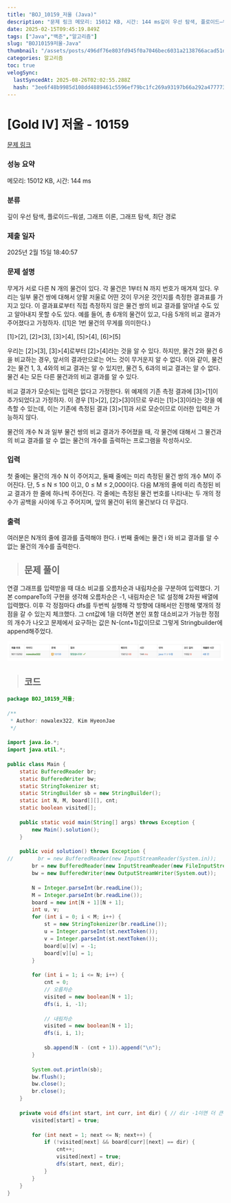 ```yaml
---
title: "BOJ_10159_저울 (Java)"
description: "문제 링크 메모리: 15012 KB, 시간: 144 ms깊이 우선 탐색, 플로이드–워셜, 그래프 이론, 그래프 탐색, 최단 경로2025년 2월 15일 18:40:57연결 그래프를 입력받을 때 대소 비교를 오름차순과 내림차순을 구분하여 입력했다.기본 compareTo의 "
date: 2025-02-15T09:45:19.849Z
tags: ["Java","백준","알고리즘"]
slug: "BOJ10159저울-Java"
thumbnail: "/assets/posts/496df76e803fd945f0a7046bec6031a2138766acad51dc555f40defd643ec435.png"
categories: 알고리즘
toc: true
velogSync:
  lastSyncedAt: 2025-08-26T02:02:55.288Z
  hash: "3ee6f48b9985d108dd4889461c5596ef79bc1fc269a93197b66a292a477773f6"
---
```


# [Gold IV] 저울 - 10159 

[문제 링크](https://www.acmicpc.net/problem/10159) 

### 성능 요약

메모리: 15012 KB, 시간: 144 ms

### 분류

깊이 우선 탐색, 플로이드–워셜, 그래프 이론, 그래프 탐색, 최단 경로

### 제출 일자

2025년 2월 15일 18:40:57

### 문제 설명

<p>무게가 서로 다른 N 개의 물건이 있다. 각 물건은 1부터 N 까지 번호가 매겨져 있다. 우리는 일부 물건 쌍에 대해서 양팔 저울로 어떤 것이 무거운 것인지를 측정한 결과표를 가지고 있다. 이 결과표로부터 직접 측정하지 않은 물건 쌍의 비교 결과를 알아낼 수도 있고 알아내지 못할 수도 있다. 예를 들어, 총 6개의 물건이 있고, 다음 5개의 비교 결과가 주어졌다고 가정하자. ([1]은 1번 물건의 무게를 의미한다.)</p>

<p>[1]>[2], [2]>[3], [3]>[4], [5]>[4], [6]>[5]</p>

<p>우리는 [2]>[3], [3]>[4]로부터 [2]>[4]라는 것을 알 수 있다. 하지만, 물건 2와 물건 6을 비교하는 경우, 앞서의 결과만으로는 어느 것이 무거운지 알 수 없다. 이와 같이, 물건 2는 물건 1, 3, 4와의 비교 결과는 알 수 있지만, 물건 5, 6과의 비교 결과는 알 수 없다. 물건 4는 모든 다른 물건과의 비교 결과를 알 수 있다. </p>

<p>비교 결과가 모순되는 입력은 없다고 가정한다. 위 예제의 기존 측정 결과에 [3]>[1]이 추가되었다고 가정하자. 이 경우 [1]>[2], [2]>[3]이므로 우리는 [1]>[3]이라는 것을 예측할 수 있는데, 이는 기존에 측정된 결과 [3]>[1]과 서로 모순이므로 이러한 입력은 가능하지 않다. </p>

<p>물건의 개수 N 과 일부 물건 쌍의 비교 결과가 주어졌을 때, 각 물건에 대해서 그 물건과의 비교 결과를 알 수 없는 물건의 개수를 출력하는 프로그램을 작성하시오. </p>

### 입력 

 <p>첫 줄에는 물건의 개수 N 이 주어지고, 둘째 줄에는 미리 측정된 물건 쌍의 개수 M이 주어진다. 단, 5 ≤ N ≤ 100 이고, 0 ≤ M ≤ 2,000이다. 다음 M개의 줄에 미리 측정된 비교 결과가 한 줄에 하나씩 주어진다. 각 줄에는 측정된 물건 번호를 나타내는 두 개의 정수가 공백을 사이에 두고 주어지며, 앞의 물건이 뒤의 물건보다 더 무겁다.</p>

### 출력 

 <p>여러분은 N개의 줄에 결과를 출력해야 한다. i 번째 줄에는 물건 i 와 비교 결과를 알 수 없는 물건의 개수를 출력한다.</p>

> ## 문제 풀이

연결 그래프를 입력받을 때 대소 비교를 오름차순과 내림차순을 구분하여 입력했다.
기본 compareTo의 구현을 생각해 오름차순은 -1, 내림차순은 1로 설정해 2차원 배열에 입력했다. 이후 각 정점마다 dfs를 두번씩 실행해 각 방향에 대해서만 진행해 몇개의 정점을 갈 수 있는지 체크했다. 그 cnt값에 1을 더하면 본인 포함 대소비교가 가능한 정점의 개수가 나오고 문제에서 요구하는 값은 N-(cnt+1)값이므로 그렇게 Stringbuilder에 append해주었다. 

![](/assets/posts/496df76e803fd945f0a7046bec6031a2138766acad51dc555f40defd643ec435.png)


> ## 코드

```java
package BOJ_10159_저울;

/**
 * Author: nowalex322, Kim HyeonJae
 */

import java.io.*;
import java.util.*;

public class Main {
    static BufferedReader br;
    static BufferedWriter bw;
    static StringTokenizer st;
    static StringBuilder sb = new StringBuilder();
    static int N, M, board[][], cnt;
    static boolean visited[];

    public static void main(String[] args) throws Exception {
        new Main().solution();
    }

    public void solution() throws Exception {
//        br = new BufferedReader(new InputStreamReader(System.in));
        br = new BufferedReader(new InputStreamReader(new FileInputStream("src/main/java/BOJ_10159_저울/input.txt")));
        bw = new BufferedWriter(new OutputStreamWriter(System.out));

        N = Integer.parseInt(br.readLine());
        M = Integer.parseInt(br.readLine());
        board = new int[N + 1][N + 1];
        int u, v;
        for (int i = 0; i < M; i++) {
            st = new StringTokenizer(br.readLine());
            u = Integer.parseInt(st.nextToken());
            v = Integer.parseInt(st.nextToken());
            board[u][v] = -1;
            board[v][u] = 1;
        }

        for (int i = 1; i <= N; i++) {
            cnt = 0;
            // 오름차순
            visited = new boolean[N + 1];
            dfs(i, i, -1);

            // 내림차순
            visited = new boolean[N + 1];
            dfs(i, i, 1);

            sb.append(N - (cnt + 1)).append("\n");
        }

        System.out.println(sb);
        bw.flush();
        bw.close();
        br.close();
    }

    private void dfs(int start, int curr, int dir) { // dir -1이면 더 큰수찾기, 1이면 더 작은수찾기
        visited[start] = true;

        for (int next = 1; next <= N; next++) {
            if (!visited[next] && board[curr][next] == dir) {
                cnt++;
                visited[next] = true;
                dfs(start, next, dir);
            }
        }
    }
}
```